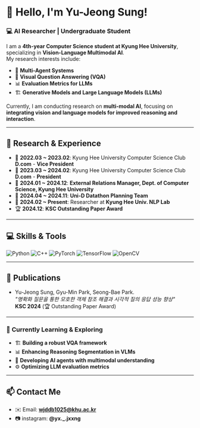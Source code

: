 
# 👋 Hello, I'm Yu-Jeong Sung!
### 💻 AI Researcher | Undergraduate Student 

I am a **4th-year Computer Science student at Kyung Hee University**, specializing in **Vision-Language Multimodal AI**.  
My research interests include:  
- 🤖 **Multi-Agent Systems**  
- 🎯 **Visual Question Answering (VQA)**  
- 📊 **Evaluation Metrics for LLMs**  
- 🏗️ **Generative Models and Large Language Models (LLMs)**  

Currently, I am conducting research on **multi-modal AI**, focusing on **integrating vision and language models for improved reasoning and interaction**.  

---

## 🔬 **Research & Experience**
- 📌 **2022.03 ~ 2023.02**: Kyung Hee University Computer Science Club **D.com** - **Vice President**  
- 📌 **2023.03 ~ 2024.02**: Kyung Hee University Computer Science Club **D.com** - **President**  
- 📌 **2024.01 ~ 2024.12**: **External Relations Manager, Dept. of Computer Science, Kyung Hee University**   
- 📌 **2024.04 ~ 2024.11**: **Uni-D Datathon Planning Team**  
- 📌 **2024.02 ~ Present**: Researcher at **Kyung Hee Univ. NLP Lab**  
- 🏆 **2024.12**: **KSC Outstanding Paper Award**  

---

## 💻 **Skills & Tools**
![Python](https://img.shields.io/badge/Python-3776AB?style=for-the-badge&logo=python&logoColor=white)
![C++](https://img.shields.io/badge/C++-00599C?style=for-the-badge&logo=cplusplus&logoColor=white)
![PyTorch](https://img.shields.io/badge/PyTorch-EE4C2C?style=for-the-badge&logo=pytorch&logoColor=white)
![TensorFlow](https://img.shields.io/badge/TensorFlow-FF6F00?style=for-the-badge&logo=tensorflow&logoColor=white)
![OpenCV](https://img.shields.io/badge/OpenCV-5C3EE8?style=for-the-badge&logo=opencv&logoColor=white)

---

## 📜 **Publications**
- Yu-Jeong Sung, Gyu-Min Park, Seong-Bae Park.  
  *"명확화 질문을 통한 모호한 객체 참조 해결과 시각적 질의 응답 성능 향상"*  
  **KSC 2024** (🏆 Outstanding Paper Award)  

---

### 🌱 **Currently Learning & Exploring**
- 🏗️ **Building a robust VQA framework**  
- 📊 **Enhancing Reasoning Segmentation in VLMs**  
- 🤖 **Developing AI agents with multimodal understanding**  
- ⚙️ **Optimizing LLM evaluation metrics**  

---

## 📫 **Contact Me**
- ✉️ Email: **wjddb1025@khu.ac.kr**
- 📷 instagram: **@yx._.jxxng**
